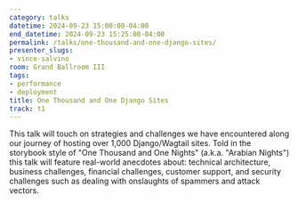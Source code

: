 ```yaml
---
category: talks
datetime: 2024-09-23 15:00:00-04:00
end_datetime: 2024-09-23 15:25:00-04:00
permalink: /talks/one-thousand-and-one-django-sites/
presenter_slugs:
- vince-salvino
room: Grand Ballroom III
tags:
- performance
- deployment
title: One Thousand and One Django Sites
track: t1
---
```


This talk will touch on strategies and challenges we have encountered along our journey of hosting over 1,000 Django/Wagtail sites. Told in the storybook style of "One Thousand and One Nights" (a.k.a. "Arabian Nights") this talk will feature real-world anecdotes about: technical architecture, business challenges, financial challenges, customer support, and security challenges such as dealing with onslaughts of spammers and attack vectors.
